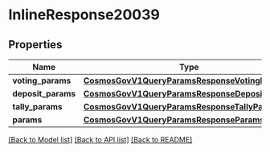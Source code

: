 # InlineResponse20039

## Properties
Name | Type | Description | Notes
------------ | ------------- | ------------- | -------------
**voting_params** | [**CosmosGovV1QueryParamsResponseVotingParams**](CosmosGovV1QueryParamsResponseVotingParams.md) |  | [optional] 
**deposit_params** | [**CosmosGovV1QueryParamsResponseDepositParams**](CosmosGovV1QueryParamsResponseDepositParams.md) |  | [optional] 
**tally_params** | [**CosmosGovV1QueryParamsResponseTallyParams**](CosmosGovV1QueryParamsResponseTallyParams.md) |  | [optional] 
**params** | [**CosmosGovV1QueryParamsResponseParams**](CosmosGovV1QueryParamsResponseParams.md) |  | [optional] 

[[Back to Model list]](../README.md#documentation-for-models) [[Back to API list]](../README.md#documentation-for-api-endpoints) [[Back to README]](../README.md)

